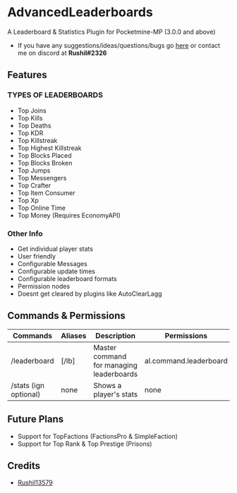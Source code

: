 # AdvancedLeaderboards
A Leaderboard & Statistics Plugin for Pocketmine-MP (3.0.0 and above)

- If you have any suggestions/ideas/questions/bugs go [here](https://github.com/Rushil13579/AdvancedLeaderboards/issues) or contact me on discord at **Rushil#2326**

## Features

### TYPES OF LEADERBOARDS
 - Top Joins
 - Top Kills
 - Top Deaths
 - Top KDR
 - Top Killstreak
 - Top Highest Killstreak
 - Top Blocks Placed
 - Top Blocks Broken
 - Top Jumps
 - Top Messengers
 - Top Crafter
 - Top Item Consumer
 - Top Xp
 - Top Online Time
 - Top Money (Requires EconomyAPI)

### Other Info
- Get individual player stats
- User friendly 
- Configurable Messages
- Configurable update times
- Configurable leaderboard formats
- Permission nodes
- Doesnt get cleared by plugins like AutoClearLagg

## Commands & Permissions
Commands | Aliases | Description | Permissions
---------|---------|-------------|------------
/leaderboard | [/lb] | Master command for managing leaderboards | al.command.leaderboard
/stats (ign optional) | none | Shows a player's stats | none

## Future Plans
- Support for TopFactions (FactionsPro & SimpleFaction)
- Support for Top Rank & Top Prestige (Prisons)

## Credits
- [Rushil13579](https://github.com/Rushil13579)
